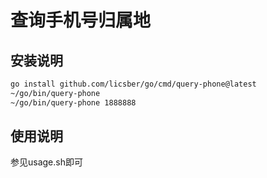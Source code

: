 # 查询手机号归属地

## 安装说明

```bash
go install github.com/licsber/go/cmd/query-phone@latest
~/go/bin/query-phone
~/go/bin/query-phone 1888888
```

## 使用说明

参见usage.sh即可
